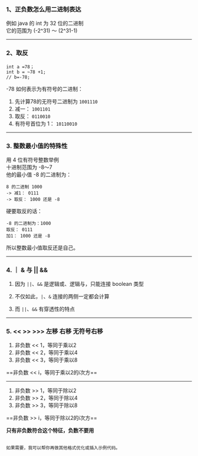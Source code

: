### 1、正负数怎么用二进制表达 

例如 java 的 int 为 32 位的二进制  
它的范围为  (-2^31) ～ (2^31-1)

---

### 2、取反

```
int a =78；
int b = ~78 +1;
// b=-78;
```

-78 如何表示为有符号的二进制：  

1. 先计算78的无符号二进制为  `1001110`  
2. 减一： `1001101`  
3. 取反： `0110010`  
4. 有符号首位为 1： `10110010`  

---

### 3. 整数最小值的特殊性

用 4 位有符号整数举例  
十进制范围为 -8～7  
他的最小值 -8 的二进制为：

```
8 的二进制 1000
-> 减1： 0111 
-> 取反： 1000 还是 -8
```

硬要取反的话：

```
-8 的二进制为：1000
取反： 0111
加1： 1000 还是 -8
```

所以整数最小值取反还是自己。

---

### 4. ｜ & 与 || &&

1. 因为 `||`、`&&` 是逻辑或、逻辑与，只能连接 boolean 类型  

2. 不仅如此，`|`、`&` 连接的两侧一定都会计算  

3. 而 `||`、`&&` 有穿透性的特点  

---

### 5. << >> >>> 左移 右移 无符号右移

1. 非负数 << 1，等同于乘以2  
2. 非负数 << 2，等同于乘以4  
3. 非负数 << 3，等同于乘以8  

==非负数 << i，等同于乘以2的i次方==

---

1. 非负数 >> 1，等同于除以2  
2. 非负数 >> 2，等同于除以4  
3. 非负数 >> 3，等同于除以8  

==非负数 >> i，等同于除以2的i次方==  

**只有非负数符合这个特征，负数不要用**
```

如果需要，我可以帮你再做其他格式优化或插入示例代码。
